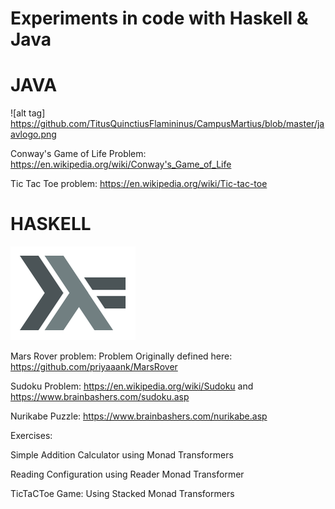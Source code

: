 # Experiments in code with Haskell & Java

# JAVA
![alt tag] https://github.com/TitusQuinctiusFlamininus/CampusMartius/blob/master/jaavlogo.png

Conway's Game of Life Problem: https://en.wikipedia.org/wiki/Conway's_Game_of_Life

Tic Tac Toe problem: https://en.wikipedia.org/wiki/Tic-tac-toe

# HASKELL
![alt tag](https://github.com/TitusQuinctiusFlamininus/CampusMartius/blob/master/logo7000.png)

Mars Rover problem: Problem Originally defined here: https://github.com/priyaaank/MarsRover

Sudoku Problem: https://en.wikipedia.org/wiki/Sudoku and https://www.brainbashers.com/sudoku.asp

Nurikabe Puzzle: https://www.brainbashers.com/nurikabe.asp

Exercises: 

Simple Addition Calculator using Monad Transformers

Reading Configuration using Reader Monad Transformer

TicTaCToe Game: Using Stacked Monad Transformers
